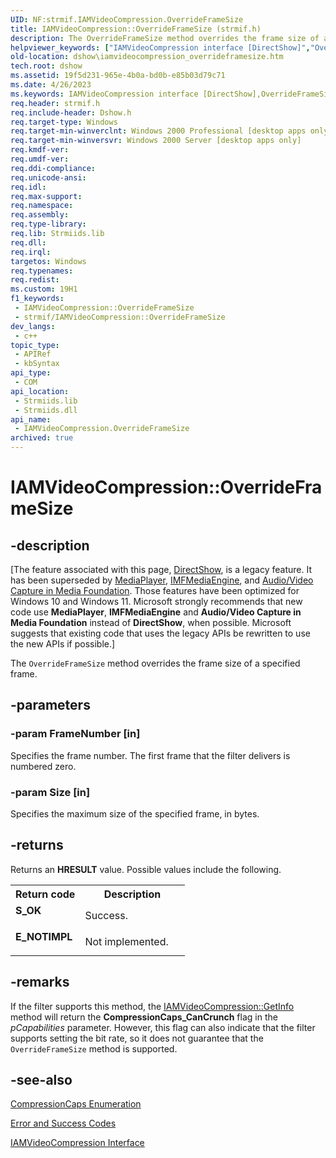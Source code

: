 ```yaml
---
UID: NF:strmif.IAMVideoCompression.OverrideFrameSize
title: IAMVideoCompression::OverrideFrameSize (strmif.h)
description: The OverrideFrameSize method overrides the frame size of a specified frame.
helpviewer_keywords: ["IAMVideoCompression interface [DirectShow]","OverrideFrameSize method","IAMVideoCompression.OverrideFrameSize","IAMVideoCompression::OverrideFrameSize","IAMVideoCompressionOverrideFrameSize","OverrideFrameSize","OverrideFrameSize method [DirectShow]","OverrideFrameSize method [DirectShow]","IAMVideoCompression interface","dshow.iamvideocompression_overrideframesize","strmif/IAMVideoCompression::OverrideFrameSize"]
old-location: dshow\iamvideocompression_overrideframesize.htm
tech.root: dshow
ms.assetid: 19f5d231-965e-4b0a-bd0b-e85b03d79c71
ms.date: 4/26/2023
ms.keywords: IAMVideoCompression interface [DirectShow],OverrideFrameSize method, IAMVideoCompression.OverrideFrameSize, IAMVideoCompression::OverrideFrameSize, IAMVideoCompressionOverrideFrameSize, OverrideFrameSize, OverrideFrameSize method [DirectShow], OverrideFrameSize method [DirectShow],IAMVideoCompression interface, dshow.iamvideocompression_overrideframesize, strmif/IAMVideoCompression::OverrideFrameSize
req.header: strmif.h
req.include-header: Dshow.h
req.target-type: Windows
req.target-min-winverclnt: Windows 2000 Professional [desktop apps only]
req.target-min-winversvr: Windows 2000 Server [desktop apps only]
req.kmdf-ver: 
req.umdf-ver: 
req.ddi-compliance: 
req.unicode-ansi: 
req.idl: 
req.max-support: 
req.namespace: 
req.assembly: 
req.type-library: 
req.lib: Strmiids.lib
req.dll: 
req.irql: 
targetos: Windows
req.typenames: 
req.redist: 
ms.custom: 19H1
f1_keywords:
 - IAMVideoCompression::OverrideFrameSize
 - strmif/IAMVideoCompression::OverrideFrameSize
dev_langs:
 - c++
topic_type:
 - APIRef
 - kbSyntax
api_type:
 - COM
api_location:
 - Strmiids.lib
 - Strmiids.dll
api_name:
 - IAMVideoCompression.OverrideFrameSize
archived: true
---
```


# IAMVideoCompression::OverrideFrameSize


## -description

\[The feature associated with this page, [DirectShow](/windows/win32/directshow/directshow), is a legacy feature. It has been superseded by [MediaPlayer](/uwp/api/Windows.Media.Playback.MediaPlayer), [IMFMediaEngine](/windows/win32/api/mfmediaengine/nn-mfmediaengine-imfmediaengine), and [Audio/Video Capture in Media Foundation](/windows/win32/medfound/audio-video-capture-in-media-foundation). Those features have been optimized for Windows 10 and Windows 11. Microsoft strongly recommends that new code use **MediaPlayer**, **IMFMediaEngine** and **Audio/Video Capture in Media Foundation** instead of **DirectShow**, when possible. Microsoft suggests that existing code that uses the legacy APIs be rewritten to use the new APIs if possible.\]

The <code>OverrideFrameSize</code> method overrides the frame size of a specified frame.

## -parameters

### -param FrameNumber [in]

Specifies the frame number. The first frame that the filter delivers is numbered zero.

### -param Size [in]

Specifies the maximum size of the specified frame, in bytes.

## -returns

Returns an <b>HRESULT</b> value. Possible values include the following.

<table>
<tr>
<th>Return code</th>
<th>Description</th>
</tr>
<tr>
<td width="40%">
<dl>
<dt><b>S_OK</b></dt>
</dl>
</td>
<td width="60%">
Success.

</td>
</tr>
<tr>
<td width="40%">
<dl>
<dt><b>E_NOTIMPL</b></dt>
</dl>
</td>
<td width="60%">
Not implemented.

</td>
</tr>
</table>

## -remarks

If the filter supports this method, the <a href="/windows/desktop/api/strmif/nf-strmif-iamvideocompression-getinfo">IAMVideoCompression::GetInfo</a> method will return the <b>CompressionCaps_CanCrunch</b> flag in the <i>pCapabilities</i> parameter. However, this flag can also indicate that the filter supports setting the bit rate, so it does not guarantee that the <code>OverrideFrameSize</code> method is supported.

## -see-also

<a href="/windows/desktop/api/strmif/ne-strmif-compressioncaps">CompressionCaps Enumeration</a>



<a href="/windows/desktop/DirectShow/error-and-success-codes">Error and Success Codes</a>



<a href="/windows/desktop/api/strmif/nn-strmif-iamvideocompression">IAMVideoCompression Interface</a>